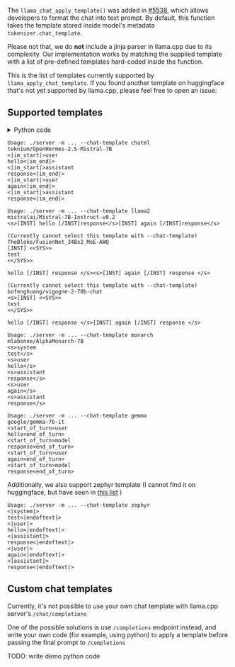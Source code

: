 The `llama_chat_apply_template()` was added in [#5538](https://github.com/ggerganov/llama.cpp/pull/5538), which allows developers to format the chat into text prompt. By default, this function takes the template stored inside model's metadata `tokenizer.chat_template`.

Please not that, we do **not** include a jinja parser in llama.cpp due to its complexity. Our implementation works by matching the supplied template with a list of pre-defined templates hard-coded inside the function.

This is the list of templates currently supported by `llama_apply_chat_template`. If you found another template on huggingface that's not yet supported by llama.cpp, please feel free to open an issue:

## Supported templates

<details>
<summary>Python code</summary>

```python
from transformers import AutoTokenizer

VARIANTS_TO_TEST = [
    'teknium/OpenHermes-2.5-Mistral-7B',
    'mistralai/Mistral-7B-Instruct-v0.2',
    'TheBloke/FusionNet_34Bx2_MoE-AWQ',
    'bofenghuang/vigogne-2-70b-chat',
    'mlabonne/AlphaMonarch-7B',
    'google/gemma-7b-it',
]

HISTORY = [
    { 'role': 'system', 'content': 'test' },
    { 'role': 'user', 'content': 'hello' },
    { 'role': 'assistant', 'content': 'response' },
    { 'role': 'user', 'content': 'again' },
    { 'role': 'assistant', 'content': 'response' },
]

for variant in VARIANTS_TO_TEST:
    history = [m for m in HISTORY] # copy
    if 'Mistral' in variant or 'gemma' in variant:
        history.pop(0) # no system prompt for mistral and gemma
    if 'gemma' in variant:
        # GemmaTokenizer is not yet support by the time this code is written
        GEMMA_TMLP = "{% if messages[0]['role'] == 'system' %}{{ raise_exception('System role not supported') }}{% endif %}{% for message in messages %}{% if (message['role'] == 'user') != (loop.index0 % 2 == 0) %}{{ raise_exception('Conversation roles must alternate user/assistant/user/assistant/...') }}{% endif %}{% if (message['role'] == 'assistant') %}{% set role = 'model' %}{% else %}{% set role = message['role'] %}{% endif %}{{ '<start_of_turn>' + role + '\n' + message['content'] | trim + '<end_of_turn>\n' }}{% endfor %}{% if add_generation_prompt %}{{'<start_of_turn>model\n'}}{% endif %}"
        print('Gemma')
        output = AutoTokenizer.from_pretrained(VARIANTS_TO_TEST[0]).apply_chat_template(history, tokenize=False, chat_template=GEMMA_TMLP)
        print(output)
        print('-' * 30)
    else:
        print(variant)
        tokenizer = AutoTokenizer.from_pretrained(variant)
        print(tokenizer.apply_chat_template(history, tokenize=False))
        print('-' * 30)
```
</details>

```
Usage: ./server -m ... --chat-template chatml
teknium/OpenHermes-2.5-Mistral-7B
<|im_start|>user
hello<|im_end|>
<|im_start|>assistant
response<|im_end|>
<|im_start|>user
again<|im_end|>
<|im_start|>assistant
response<|im_end|>
```

```
Usage: ./server -m ... --chat-template llama2
mistralai/Mistral-7B-Instruct-v0.2
<s>[INST] hello [/INST]response</s>[INST] again [/INST]response</s>
```

```
(Currently cannot select this template with --chat-template)
TheBloke/FusionNet_34Bx2_MoE-AWQ
[INST] <<SYS>>
test
<</SYS>>

hello [/INST] response </s><s>[INST] again [/INST] response </s>
```

```
(Currently cannot select this template with --chat-template)
bofenghuang/vigogne-2-70b-chat
<s>[INST] <<SYS>>
test
<</SYS>>

hello [/INST] response </s>[INST] again [/INST] response </s>
```

```
Usage: ./server -m ... --chat-template monarch
mlabonne/AlphaMonarch-7B
<s>system
test</s>
<s>user
hello</s>
<s>assistant
response</s>
<s>user
again</s>
<s>assistant
response</s>
```

```
Usage: ./server -m ... --chat-template gemma
google/gemma-7b-it
<start_of_turn>user
hello<end_of_turn>
<start_of_turn>model
response<end_of_turn>
<start_of_turn>user
again<end_of_turn>
<start_of_turn>model
response<end_of_turn>
```

Additionally, we also support zephyr template (I cannot find it on huggingface, but have seen in [this list](https://github.com/ggerganov/llama.cpp/blob/c8d847d57efdc0f9bbbf881d48c645e151b36fd8/examples/server/public/promptFormats.js) )

```
Usage: ./server -m ... --chat-template zephyr
<|system|>
test<|endoftext|>
<|user|>
hello<|endoftext|>
<|assistant|>
response<|endoftext|>
<|user|>
again<|endoftext|>
<|assistant|>
response<|endoftext|>
```

## Custom chat templates

Currently, it's not possible to use your own chat template with llama.cpp server's `/chat/completions`

One of the possible solutions is use `/completions` endpoint instead, and write your own code (for example, using python) to apply a template before passing the final prompt to `/completions`

TODO: write demo python code
